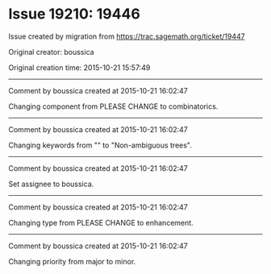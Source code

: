 # Issue 19210: 19446

Issue created by migration from https://trac.sagemath.org/ticket/19447

Original creator: boussica

Original creation time: 2015-10-21 15:57:49




---

Comment by boussica created at 2015-10-21 16:02:47

Changing component from PLEASE CHANGE to combinatorics.


---

Comment by boussica created at 2015-10-21 16:02:47

Changing keywords from "" to "Non-ambiguous trees".


---

Comment by boussica created at 2015-10-21 16:02:47

Set assignee to boussica.


---

Comment by boussica created at 2015-10-21 16:02:47

Changing type from PLEASE CHANGE to enhancement.


---

Comment by boussica created at 2015-10-21 16:02:47

Changing priority from major to minor.
